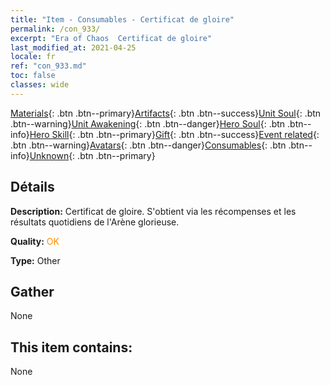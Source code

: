 ```yaml
---
title: "Item - Consumables - Certificat de gloire"
permalink: /con_933/
excerpt: "Era of Chaos  Certificat de gloire"
last_modified_at: 2021-04-25
locale: fr
ref: "con_933.md"
toc: false
classes: wide
---
```

 [Materials](/ItemsFR/){: .btn .btn--primary}[Artifacts](/ItemsFR/Artifacts/){: .btn .btn--success}[Unit Soul](/ItemsFR/UnitSoul/){: .btn .btn--warning}[Unit Awakening](/ItemsFR/UnitAwakening/){: .btn .btn--danger}[Hero Soul](/ItemsFR/HeroSoul/){: .btn .btn--info}[Hero Skill](/ItemsFR/HeroSkill/){: .btn .btn--primary}[Gift](/ItemsFR/Gift/){: .btn .btn--success}[Event related](/ItemsFR/Events/){: .btn .btn--warning}[Avatars](/ItemsFR/Avatars/){: .btn .btn--danger}[Consumables](/ItemsFR/Consumables/){: .btn .btn--info}[Unknown](/ItemsFR/Unknown/){: .btn .btn--primary}

## Détails
 **Description:** Certificat de gloire. S'obtient via les récompenses et les résultats quotidiens de l'Arène glorieuse.

 **Quality:** <span style="color: #FF8C00">OK</span>

 **Type:** Other

## Gather

  None

## This item contains:

  None

